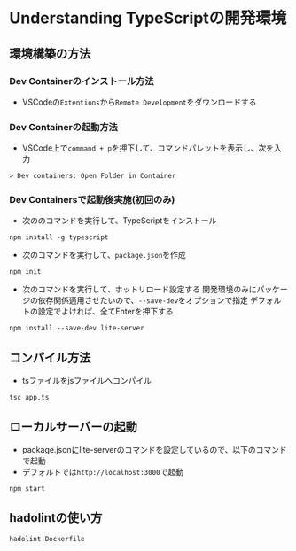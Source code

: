 # Understanding TypeScriptの開発環境
## 環境構築の方法
### Dev Containerのインストール方法
- VSCodeの`Extentions`から`Remote Development`をダウンロードする

### Dev Containerの起動方法
- VSCode上で`command + p`を押下して、コマンドパレットを表示し、次を入力
```
> Dev containers: Open Folder in Container
```

### Dev Containersで起動後実施(初回のみ)
- 次ののコマンドを実行して、TypeScriptをインストール
```
npm install -g typescript
```
- 次のコマンドを実行して、`package.json`を作成
```
npm init
```
- 次のコマンドを実行して、ホットリロード設定する
開発環境のみにパッケージの依存関係適用させたいので、`--save-dev`をオプションで指定
デフォルトの設定でよければ、全てEnterを押下する
```
npm install --save-dev lite-server
```

## コンパイル方法
- tsファイルをjsファイルへコンパイル
```
tsc app.ts
```

## ローカルサーバーの起動
- package.jsonにlite-serverのコマンドを設定しているので、以下のコマンドで起動
- デフォルトでは`http://localhost:3000`で起動
```
npm start
```

## hadolintの使い方
```
hadolint Dockerfile
```
